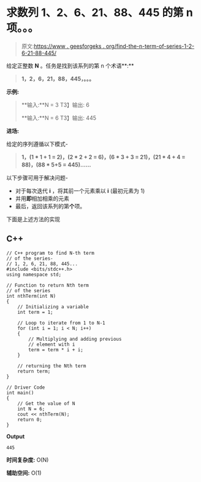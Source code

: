 # 求数列 1、2、6、21、88、445 的第 n 项。。。

> 原文:[https://www . geesforgeks . org/find-the-n-term-of-series-1-2-6-21-88-445/](https://www.geeksforgeeks.org/find-the-nth-term-of-the-series-1-2-6-21-88-445/)

给定正整数 **N** 。任务是找到该系列的第 n 个术语**:**

> **1，2，6，21，88，445，。。。**

**示例:**

> **输入:**N = 3
> T3】输出: 6
> 
> **输入:**N = 6
> T3】输出: 445

**进场:**

给定的序列遵循以下模式-

> **1，(1 * 1 + 1 = 2)，(2 * 2 + 2 = 6)，(6 * 3 + 3 = 21)，(21 * 4 + 4 = 88)，(88 * 5+5 = 445)……**

以下步骤可用于解决问题-

*   对于每次迭代 **i** ，将其前一个元素乘以 **i** (最初元素为 1)
*   并用**即**相加相乘的元素
*   最后，返回该系列的第**个**项。

下面是上述方法的实现

## C++

```
// C++ program to find N-th term
// of the series-
// 1, 2, 6, 21, 88, 445...
#include <bits/stdc++.h>
using namespace std;

// Function to return Nth term
// of the series
int nthTerm(int N)
{
    // Initializing a variable
    int term = 1;

    // Loop to iterate from 1 to N-1
    for (int i = 1; i < N; i++) 
    {
        // Multiplying and adding previous
        // element with i
        term = term * i + i;
    }

    // returning the Nth term
    return term;
}

// Driver Code
int main()
{
    // Get the value of N
    int N = 6;
    cout << nthTerm(N);
    return 0;
}
```

**Output**

```
445
```

**时间复杂度:** O(N)

**辅助空间:** O(1)